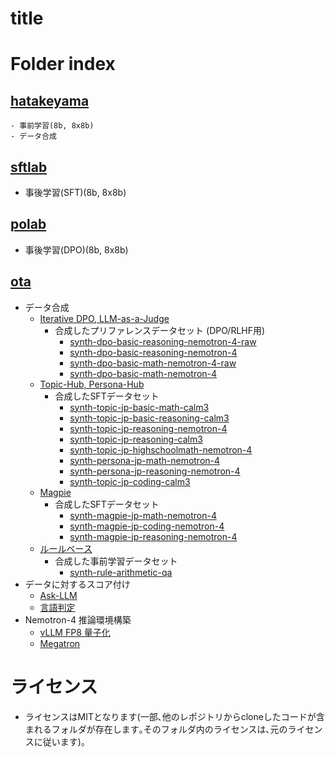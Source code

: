 
# title


# Folder index
## [hatakeyama](hatakeyama)
    - 事前学習(8b, 8x8b)
    - データ合成

## [sftlab](sftlab)
- 事後学習(SFT)(8b, 8x8b)
  
## [polab](polab)
- 事後学習(DPO)(8b, 8x8b)

## [ota](ota)
- データ合成
  - [Iterative DPO, LLM-as-a-Judge](ota/iterative-dpo)
    - 合成したプリファレンスデータセット (DPO/RLHF用)
      - [synth-dpo-basic-reasoning-nemotron-4-raw](https://huggingface.co/datasets/team-hatakeyama-phase2/synth-dpo-basic-reasoning-nemotron-4-raw)
      - [synth-dpo-basic-reasoning-nemotron-4](https://huggingface.co/datasets/team-hatakeyama-phase2/synth-dpo-basic-reasoning-nemotron-4)
      - [synth-dpo-basic-math-nemotron-4-raw](https://huggingface.co/datasets/team-hatakeyama-phase2/synth-dpo-basic-math-nemotron-4-raw)
      - [synth-dpo-basic-math-nemotron-4](https://huggingface.co/datasets/team-hatakeyama-phase2/synth-dpo-basic-math-nemotron-4)
  - [Topic-Hub, Persona-Hub](ota/topic-hub)
    - 合成したSFTデータセット
      - [synth-topic-jp-basic-math-calm3](https://huggingface.co/datasets/team-hatakeyama-phase2/synth-topic-jp-basic-math-calm3)
      - [synth-topic-jp-basic-reasoning-calm3](https://huggingface.co/datasets/team-hatakeyama-phase2/synth-topic-jp-basic-reasoning-calm3)
      - [synth-topic-jp-reasoning-nemotron-4](https://huggingface.co/datasets/team-hatakeyama-phase2/synth-topic-jp-reasoning-nemotron-4)
      - [synth-topic-jp-reasoning-calm3](https://huggingface.co/datasets/team-hatakeyama-phase2/synth-topic-jp-reasoning-calm3)
      - [synth-topic-jp-highschoolmath-nemotron-4](https://huggingface.co/datasets/team-hatakeyama-phase2/synth-topic-jp-highschoolmath-nemotron-4)
      - [synth-persona-jp-math-nemotron-4](https://huggingface.co/datasets/team-hatakeyama-phase2/synth-persona-jp-math-nemotron-4)
      - [synth-persona-jp-reasoning-nemotron-4](https://huggingface.co/datasets/team-hatakeyama-phase2/synth-persona-jp-reasoning-nemotron-4)
      - [synth-topic-jp-coding-calm3](https://huggingface.co/datasets/team-hatakeyama-phase2/synth-topic-jp-coding-calm3)
  - [Magpie](ota/magpie)
    - 合成したSFTデータセット
      - [synth-magpie-jp-math-nemotron-4](https://huggingface.co/datasets/team-hatakeyama-phase2/synth-magpie-jp-math-nemotron-4)
      - [synth-magpie-jp-coding-nemotron-4](https://huggingface.co/datasets/team-hatakeyama-phase2/synth-magpie-jp-coding-nemotron-4)
      - [synth-magpie-jp-reasoning-nemotron-4](https://huggingface.co/datasets/team-hatakeyama-phase2/synth-magpie-jp-reasoning-nemotron-4)
  - [ルールベース](ota/rule-based)
    - 合成した事前学習データセット
      - [synth-rule-arithmetic-qa](https://huggingface.co/datasets/team-hatakeyama-phase2/synth-rule-arithmetic-qa)
- データに対するスコア付け
  - [Ask-LLM](ota/ask-llm)
  - [言語判定](ota/lang-identifier)
- Nemotron-4 推論環境構築
  - [vLLM FP8 量子化](ota/nemotron-vllm-fp8)
  - [Megatron](ota/nemotron-megatron)

# ライセンス
- ライセンスはMITとなります(一部､他のレポジトリからcloneしたコードが含まれるフォルダが存在します｡そのフォルダ内のライセンスは､元のライセンスに従います)｡
